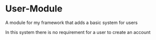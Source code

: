 # User-Module
A module for my framework that adds a basic system for users

In this system there is no requirement for a user to create an account
